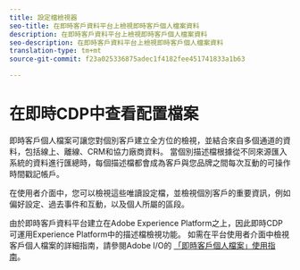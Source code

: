 ```yaml
---
title: 設定檔檢視器
seo-title: 在即時客戶資料平台上檢視即時客戶個人檔案資料
description: 在即時客戶資料平台上檢視即時客戶個人檔案資料
seo-description: 在即時客戶資料平台上檢視即時客戶個人檔案資料
translation-type: tm+mt
source-git-commit: f23a025336875adec1f4182fee451741833a1b63

---
```



# 在即時CDP中查看配置檔案

即時客戶個人檔案可讓您對個別客戶建立全方位的檢視，並結合來自多個通道的資料，包括線上、離線、CRM和協力廠商資料。 當個別描述檔根據從不同來源匯入系統的資料進行匯總時，每個描述檔都會成為客戶與您品牌之間每次互動的可操作時間戳記帳戶。

在使用者介面中，您可以檢視這些唯讀設定檔，並檢視個別客戶的重要資訊，例如偏好設定、過去事件和互動，以及個人所屬的區段。

由於即時客戶資料平台建立在Adobe Experience Platform之上，因此即時CDP可運用Experience Platform中的描述檔檢視功能。 如需在平台使用者介面中檢視客戶個人檔案的詳細指南，請參閱Adobe I/O的 [「即時客戶個人檔案」使用指南](https://www.adobe.io/apis/experienceplatform/home/profile-identity-segmentation/profile-identity-segmentation-services.html#!api-specification/markdown/narrative/technical_overview/unified_profile_architectural_overview/profile-user-guide.md)。